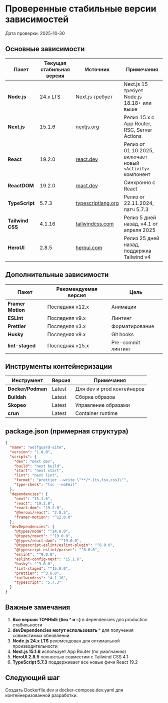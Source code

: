 # Проверенные стабильные версии зависимостей

Дата проверки: 2025-10-30

## Основные зависимости

| Пакет            | Текущая стабильная версия | Источник                                              | Примечания                                                 |
| ---------------- | ------------------------- | ----------------------------------------------------- | ---------------------------------------------------------- |
| **Node.js**      | 24.x LTS                  | Next.js требует                                       | Next.js 15 требует Node.js 18.18+ или выше                 |
| **Next.js**      | 15.1.6                    | [nextjs.org](https://nextjs.org/docs)                 | Релиз 15.x с App Router, RSC, Server Actions               |
| **React**        | 19.2.0                    | [react.dev](https://react.dev/versions)               | Релиз от 01.10.2025, включает новый `<Activity>` компонент |
| **ReactDOM**     | 19.2.0                    | [react.dev](https://react.dev/versions)               | Синхронно с React                                          |
| **TypeScript**   | 5.7.3                     | [typescriptlang.org](https://www.typescriptlang.org/) | Релиз от 22.11.2024, патч 5.7.3                            |
| **Tailwind CSS** | 4.1.16                    | [tailwindcss.com](https://tailwindcss.com/)           | Релиз 5 дней назад, v4.1 от апреля 2025                    |
| **HeroUI**       | 2.8.5                     | [heroui.com](https://www.heroui.com/)                 | Релиз 25 дней назад, поддержка Tailwind v4                 |

## Дополнительные зависимости

| Пакет             | Рекомендуемая версия | Цель               |
| ----------------- | -------------------- | ------------------ |
| **Framer Motion** | Последняя v12.x      | Анимации           |
| **ESLint**        | Последняя v9.x       | Линтинг            |
| **Prettier**      | Последняя v3.x       | Форматирование     |
| **Husky**         | Последняя v9.x       | Git hooks          |
| **lint-staged**   | Последняя v15.x      | Pre-commit линтинг |

## Инструменты контейнеризации

| Инструмент        | Версия | Примечания                 |
| ----------------- | ------ | -------------------------- |
| **Docker/Podman** | Latest | Для dev и prod контейнеров |
| **Buildah**       | Latest | Сборка образов             |
| **Skopeo**        | Latest | Управление образами        |
| **crun**          | Latest | Container runtime          |

## package.json (примерная структура)

```json
{
  "name": "wolfguard-site",
  "version": "1.0.0",
  "scripts": {
    "dev": "next dev",
    "build": "next build",
    "start": "next start",
    "lint": "next lint",
    "format": "prettier --write \"**/*.{ts,tsx,css}\"",
    "type-check": "tsc --noEmit"
  },
  "dependencies": {
    "next": "15.1.6",
    "react": "19.2.0",
    "react-dom": "19.2.0",
    "@heroui/react": "2.8.5",
    "framer-motion": "^12.0.0"
  },
  "devDependencies": {
    "@types/node": "^24.0.0",
    "@types/react": "^19.0.0",
    "@types/react-dom": "^19.0.0",
    "@typescript-eslint/eslint-plugin": "^8.0.0",
    "@typescript-eslint/parser": "^8.0.0",
    "eslint": "^9.0.0",
    "eslint-config-next": "15.1.6",
    "husky": "^9.0.0",
    "lint-staged": "^15.0.0",
    "prettier": "^3.0.0",
    "tailwindcss": "4.1.16",
    "typescript": "5.7.3"
  }
}
```

## Важные замечания

1. **Все версии ТОЧНЫЕ (без ^ и ~)** в dependencies для production стабильности
2. **devDependencies могут использовать ^** для получения совместимых обновлений
3. **Node.js 24.x LTS** рекомендован для оптимальной производительности
4. **Next.js 15.1.6** использует App Router (по умолчанию)
5. **HeroUI 2.8.5** полностью совместим с Tailwind CSS 4.1
6. **TypeScript 5.7.3** поддерживает все новые фичи React 19.2

## Следующий шаг

Создать Dockerfile.dev и docker-compose.dev.yaml для контейнеризованной разработки.
